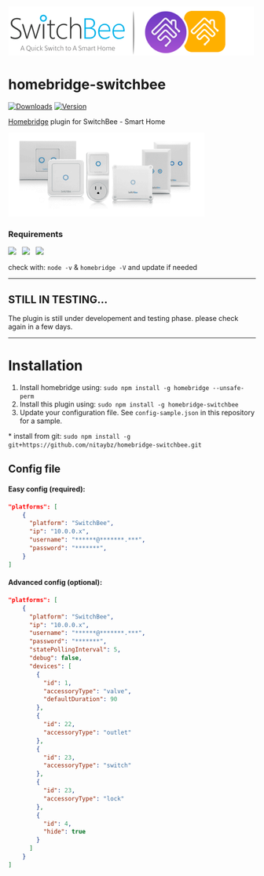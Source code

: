 <img src="branding/switchbee_homebridge.png" width="500px">

# homebridge-switchbee

[![Downloads](https://img.shields.io/npm/dt/homebridge-switchbee.svg?color=critical)](https://www.npmjs.com/package/homebridge-switchbee)
[![Version](https://img.shields.io/npm/v/homebridge-switchbee)](https://www.npmjs.com/package/homebridge-switchbee)<br>
<!-- [![verified-by-homebridge](https://badgen.net/badge/homebridge/verified/purple)](https://github.com/homebridge/homebridge/wiki/Verified-Plugins) [![Homebridge Discord](https://img.shields.io/discord/432663330281226270?color=728ED5&logo=discord&label=discord)](https://discord.gg/yguuVAX)<br>
[![certified-hoobs-plugin](https://badgen.net/badge/HOOBS/Certified/yellow)](https://plugins.hoobs.org?ref=10876) [![hoobs-support](https://badgen.net/badge/HOOBS/Support/yellow)](https://support.hoobs.org?ref=10876) -->


[Homebridge](https://github.com/nfarina/homebridge) plugin for SwitchBee - Smart Home

<img src="branding/products2.png?v2" width="400px">

### Requirements

<img src="https://img.shields.io/badge/node-%3E%3D10.17-brightgreen"> &nbsp;
<img src="https://img.shields.io/badge/homebridge-%3E%3D0.4.4-brightgreen"> &nbsp;
<img src="https://img.shields.io/badge/iOS-%3E%3D11.0.0-brightgreen">

check with: `node -v` & `homebridge -V` and update if needed

----------------------------------------
## STILL IN TESTING...

The plugin is still under developement and testing phase.
please check again in a few days.

----------------------------------------
# Installation

<!-- This plugin is Homebridge verified and HOOBS certified and can be easily installed and configured through their UI. -->


1. Install homebridge using: `sudo npm install -g homebridge --unsafe-perm`
2. Install this plugin using: `sudo npm install -g homebridge-switchbee`
3. Update your configuration file. See `config-sample.json` in this repository for a sample.

\* install from git: `sudo npm install -g git+https://github.com/nitaybz/homebridge-switchbee.git`


## Config file

#### Easy config (required):

``` json
"platforms": [
    {
      "platform": "SwitchBee",
      "ip": "10.0.0.x",
      "username": "******@*******.***",
      "password": "*******",
    }
]
```

#### Advanced config (optional):

``` json
"platforms": [
    {
      "platform": "SwitchBee",
      "ip": "10.0.0.x",
      "username": "******@*******.***",
      "password": "*******",
      "statePollingInterval": 5,
      "debug": false,
      "devices": [
        {
          "id": 1,
          "accessoryType": "valve",
          "defaultDuration": 90
        },
        {
          "id": 22,
          "accessoryType": "outlet"
        },
        {
          "id": 23,
          "accessoryType": "switch"
        },
        {
          "id": 23,
          "accessoryType": "lock"
        },
        {
          "id": 4,
          "hide": true
        }
      ]
    }
]
```
